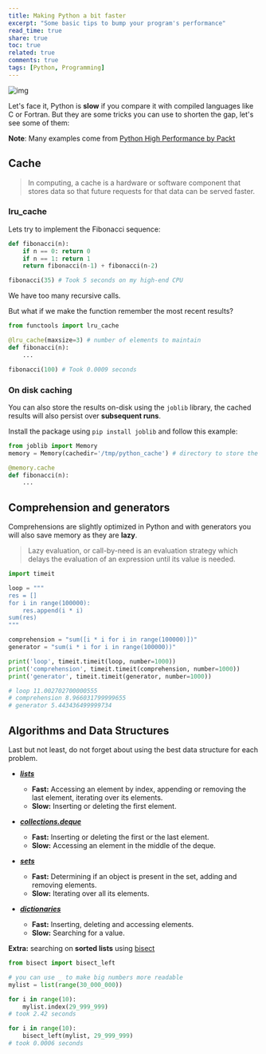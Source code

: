 ```yaml
---
title: Making Python a bit faster
excerpt: "Some basic tips to bump your program's performance"
read_time: true
share: true
toc: true
related: true
comments: true
tags: [Python, Programming]
---
```


![img](https://6lli539m39y3hpkelqsm3c2fg-wpengine.netdna-ssl.com/wp-content/uploads/2017/07/AI-HPC-Converge.jpg)

Let's face it, Python is **slow** if you compare it with compiled languages like C or Fortran. But they are some tricks you can use to shorten the gap, let's see some of them:

**Note**: Many examples come from [Python High Performance by Packt](https://www.packtpub.com/application-development/python-high-performance-second-edition)

## Cache

> In computing, a cache is a hardware or software component that stores data so that future requests for that data can be served faster.

### lru_cache

Lets try to implement the Fibonacci sequence:

```python
def fibonacci(n):
    if n == 0: return 0
    if n == 1: return 1
    return fibonacci(n-1) + fibonacci(n-2)

fibonacci(35) # Took 5 seconds on my high-end CPU
```

We have too many recursive calls.

But what if we make the function remember the most recent results?

```python
from functools import lru_cache

@lru_cache(maxsize=3) # number of elements to maintain
def fibonacci(n):
    ...

fibonacci(100) # Took 0.0009 seconds
```

### On disk caching

You can also store the results on-disk using the `joblib` library, the cached results will also persist over **subsequent runs**.

Install the package using `pip install joblib` and follow this example:

```python
from joblib import Memory
memory = Memory(cachedir='/tmp/python_cache') # directory to store the results

@memory.cache
def fibonacci(n):
    ...
```

## Comprehension and generators

Comprehensions are slightly optimized in Python and with generators you will also save memory as they are **lazy**.

> Lazy evaluation, or call-by-need is an evaluation strategy which delays the evaluation of an expression until its value is needed.

```python
import timeit

loop = """
res = []
for i in range(100000):
    res.append(i * i)
sum(res)
"""

comprehension = "sum([i * i for i in range(100000)])"
generator = "sum(i * i for i in range(100000))"

print('loop', timeit.timeit(loop, number=1000))
print('comprehension', timeit.timeit(comprehension, number=1000))
print('generator', timeit.timeit(generator, number=1000))

# loop 11.002702700000555
# comprehension 8.966031799999655
# generator 5.443436499999734
```

## Algorithms and Data Structures

Last but not least, do not forget about using the best data structure for each problem.

- **_[lists](https://docs.python.org/3/tutorial/datastructures.html#more-on-lists)_**
  - **Fast:** Accessing an element by index, appending or removing the last element, iterating over its elements.
  - **Slow:** Inserting or deleting the first element.
- **_[collections.deque](https://docs.python.org/3/library/collections.html#collections.deque)_**
  - **Fast:** Inserting or deleting the first or the last element.
  - **Slow:** Accessing an element in the middle of the deque.
- **_[sets](https://docs.python.org/3/tutorial/datastructures.html#sets)_**

  - **Fast:** Determining if an object is present in the set, adding and removing elements.
  - **Slow:** Iterating over all its elements.

- **_[dictionaries](https://docs.python.org/3/tutorial/datastructures.html#dictionaries)_**
  - **Fast:** Inserting, deleting and accessing elements.
  - **Slow:** Searching for a value.

**Extra:** searching on **sorted lists** using [bisect](https://docs.python.org/3.5/library/bisect.html)

```python
from bisect import bisect_left

# you can use _ to make big numbers more readable
mylist = list(range(30_000_000))

for i in range(10):
    mylist.index(29_999_999)
# took 2.42 seconds

for i in range(10):
    bisect_left(mylist, 29_999_999)
# took 0.0006 seconds
```
